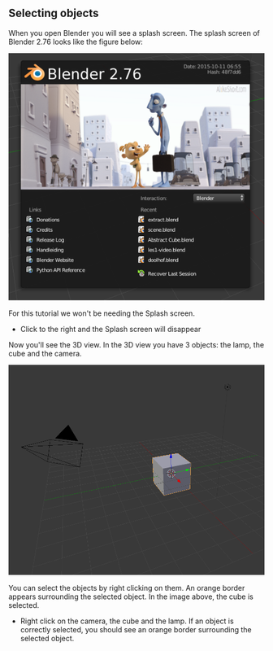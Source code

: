 ## Selecting objects

When you open Blender you will see a splash screen. The splash screen of Blender 2.76 looks like the figure below:

![Splash screen](images/splash-screen.png)

For this tutorial we won't be needing the Splash screen.

+ Click to the right and the Splash screen will disappear

Now you'll see the 3D view. In the 3D view you have 3 objects: the lamp, the cube and the camera.

![3D view](images/3d-view.png)

You can select the objects by right clicking on them. An orange border appears surrounding the selected object. In the image above, the cube is selected.

+ Right click on the camera, the cube and the lamp. If an object is correctly selected, you should see an orange border surrounding the selected object.
